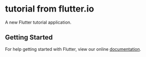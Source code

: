 # tutorial from flutter.io

A new Flutter tutorial application.

## Getting Started

For help getting started with Flutter, view our online
[documentation](https://flutter.io/).
